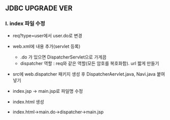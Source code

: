 ## JDBC UPGRADE VER

### I. index 파일 수정

- req?type=user에서 user.do로 변경

- web.xml에 내용 추가(servlet 등록)
  - .do 가 있으면 DispatcherServlet으로 가게끔
  - dispatcher 역할 : req와 같은 역할(모든 암호를 복호화함). url 짧게 만들기
- src에 web.dispatcher 패키지 생성 후 DispatcherAervlet.java, Navi.java 붙여넣기
- index.jsp -> main.jsp로 파일명 수정
- index.html 생성
- index.html->main.do->dispatcher->main.jsp

